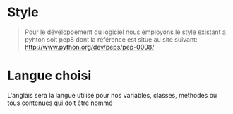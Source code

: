 Style
=====

>Pour le développement du logiciel nous employons le style existant a pyhton soit pep8
>dont la référence est situe au site suivant: http://www.python.org/dev/peps/pep-0008/

Langue choisi
======
L'anglais sera la langue utilisé pour nos variables, classes, méthodes ou tous contenues qui doit être nommé